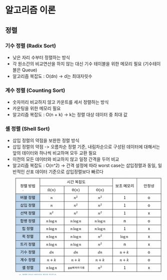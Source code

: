 # 알고리즘 이론

## 정렬

### 기수 정렬 (Radix Sort)
- 낮은 자리 수부터 정렬하는 방식
- 각 원소간의 비교연산을 하지 않는 대신 기수 테이블을 위한 메모리 필요 (기수테이블은 Queue)
- 알고리즘 복잡도 : O(dn) -> d는 최대자릿수

### 계수 정렬 (Counting Sort)
- 숫자끼리 비교하지 않고 카운트를 세서 정렬하는 방식
- 카운팅을 위한 메모리 필요
- 알고리즘 복잡도 : O(n + k) -> k는 정렬 대상 데이터 중 최대 값

### 셸 정렬 (Shell Sort)
- 삽입 정렬의 약점을 보완한 정렬 방식
- 삽입 정렬의 약점 -> 오름차순 정렬 기준, 내림차순으로 구성된 데이터에 대해서는 앞의 데이터와 하나씩 비교하며 모두 교환 필요
- 이전의 모든 데이터와 비교하지 않고 일정 간격을 두어 비교
- 알고리즘 복잡도 : O(n^2) -> 간격 설정에 따라 worst case는 삽입정렬과 동일, 일반적인 산포 데이터 기준으로 삽입정렬보다 빠르다
![](img/img_8.png)